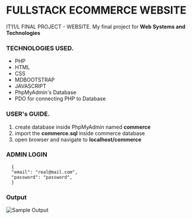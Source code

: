 # FULLSTACK ECOMMERCE WEBSITE

IT11/L FINAL PROJECT - WEBSITE.
My final project for **Web Systems and Technologies**

### TECHNOLOGIES USED.

- PHP
- HTML
- CSS
- MDBOOTSTRAP
- JAVASCRIPT
- PhpMyAdmin's Database
- PDO for connecting PHP to Database

### USER's GUIDE.

1. create database inside PhpMyAdmin named **commerce**
2. import the **commerce.sql** inside commerce database
3. open browser and navigate to **localhost/commerce**

### ADMIN LOGIN

```
  {
  "email": "real@mail.com",
  "password": "password",
  }
```

### Output

![Sample Output](/screenvideo.gif "Sample Output")
